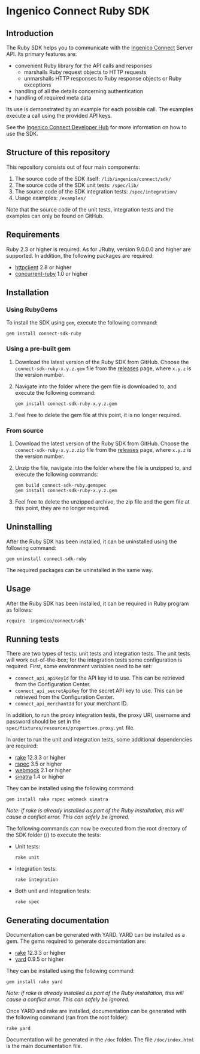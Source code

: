 # Ingenico Connect Ruby SDK

## Introduction

The Ruby SDK helps you to communicate with the [Ingenico Connect](https://epayments.developer-ingenico.com/) Server API. Its primary features are:

* convenient Ruby library for the API calls and responses
    * marshalls Ruby request objects to HTTP requests
    * unmarshalls HTTP responses to Ruby response objects or Ruby exceptions
* handling of all the details concerning authentication
* handling of required meta data

Its use is demonstrated by an example for each possible call. The examples execute a call using the provided API keys. 

See the [Ingenico Connect Developer Hub](https://epayments.developer-ingenico.com/documentation/sdk/server/ruby/) for more information on how to use the SDK.

## Structure of this repository

This repository consists out of four main components:

1. The source code of the SDK itself: `/lib/ingenico/connect/sdk/`
2. The source code of the SDK unit tests: `/spec/lib/`
3. The source code of the SDK integration tests: `/spec/integration/`
4. Usage examples: `/examples/`

Note that the source code of the unit tests, integration tests and the examples can only be found on GitHub.

## Requirements

Ruby 2.3 or higher is required.
As for JRuby, version 9.0.0.0 and higher are supported.
In addition, the following packages are required:

* [httpclient](https://github.com/nahi/httpclient) 2.8 or higher
* [concurrent-ruby](https://github.com/ruby-concurrency/concurrent-ruby) 1.0 or higher

## Installation

### Using RubyGems

To install the SDK using `gem`, execute the following command:

    gem install connect-sdk-ruby

### Using a pre-built gem

1. Download the latest version of the Ruby SDK from GitHub. Choose the `connect-sdk-ruby-x.y.z.gem` file from the [releases](https://github.com/Ingenico-ePayments/connect-sdk-ruby/releases) page, where `x.y.z` is the version number.
2. Navigate into the folder where the gem file is downloaded to, and execute the following command:

    ```
    gem install connect-sdk-ruby-x.y.z.gem
    ```
3. Feel free to delete the gem file at this point, it is no longer required.

### From source

1. Download the latest version of the Ruby SDK from GitHub. Choose the `connect-sdk-ruby-x.y.z.zip` file from the [releases](https://github.com/Ingenico-ePayments/connect-sdk-ruby/releases) page, where `x.y.z` is the version number.
2. Unzip the file, navigate into the folder where the file is unzipped to, and execute the following commands:

    ```
    gem build connect-sdk-ruby.gemspec
    gem install connect-sdk-ruby-x.y.z.gem
    ```
3. Feel free to delete the unzipped archive, the zip file and the gem file at this point, they are no longer required.

## Uninstalling

After the Ruby SDK has been installed, it can be uninstalled using the
following command:

    gem uninstall connect-sdk-ruby

The required packages can be uninstalled in the same way.

## Usage

After the Ruby SDK has been installed, it can be required in Ruby program as follows:

    require 'ingenico/connect/sdk'

## Running tests

There are two types of tests: unit tests and integration tests. The unit tests will work out-of-the-box; for the integration tests some configuration is required.
First, some environment variables need to be set:

* `connect_api_apiKeyId` for the API key id to use. This can be retrieved from the Configuration Center.
* `connect_api_secretApiKey` for the secret API key to use. This can be retrieved from the Configuration Center.
* `connect_api_merchantId` for your merchant ID.

In addition, to run the proxy integration tests, the proxy URI, username and password should be set in the `spec/fixtures/resources/properties.proxy.yml` file.

In order to run the unit and integration tests, some additional dependencies are required:

* [rake](https://ruby.github.io/rake/) 12.3.3 or higher
* [rspec](https://github.com/rspec/rspec) 3.5 or higher
* [webmock](https://github.com/bblimke/webmock) 2.1 or higher
* [sinatra](https://github.com/sinatra/sinatra) 1.4 or higher

They can be installed using the following command:

    gem install rake rspec webmock sinatra

*Note: if rake is already installed as part of the Ruby installation, this will cause a conflict error. This can safely be ignored.*

The following commands can now be executed from the root directory of the SDK folder (/) to execute the tests:

* Unit tests:

    ```
    rake unit
    ```

* Integration tests:

    ```
    rake integration
    ```

* Both unit and integration tests:

    ```
    rake spec
    ```

## Generating documentation

Documentation can be generated with YARD. YARD can be installed as a gem. The gems required to generate documentation are:

* [rake](https://ruby.github.io/rake/) 12.3.3 or higher
* [yard](https://github.com/lsegal/yard) 0.9.5 or higher

They can be installed using the following command:

    gem install rake yard

*Note: if rake is already installed as part of the Ruby installation, this will cause a conflict error. This can safely be ignored.*

Once YARD and rake are installed, documentation can be generated with the following command (ran from the root folder):

    rake yard

Documentation will be generated in the `/doc` folder. The file `/doc/index.html` is the main documentation file.
